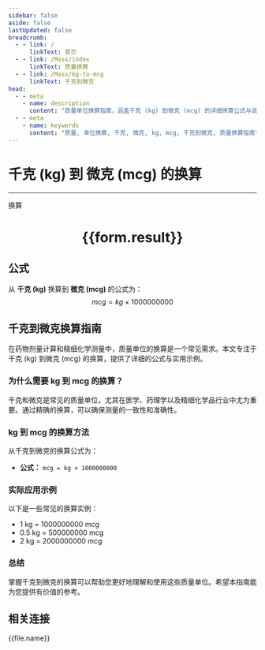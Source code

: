 ```yaml
---
sidebar: false
aside: false
lastUpdated: false
breadcrumb:
  - - link: /
      linkText: 首页
  - - link: /Mass/index
      linkText: 质量换算
  - - link: /Mass/kg-to-mcg
      linkText: 千克到微克
head:
  - - meta
    - name: description
      content: "质量单位换算指南，涵盖千克 (kg) 到微克 (mcg) 的详细换算公式与说明。"
  - - meta
    - name: keywords
      content: "质量, 单位换算, 千克, 微克, kg, mcg, 千克到微克, 质量换算指南"
---
```

# 千克 (kg) 到 微克 (mcg) 的换算
---
<script setup>
import { onMounted, reactive, inject, ref } from 'vue'
import { NButton, NForm, NFormItem, NInput, NInputNumber, NSelect, NCard, useMessage,NGrid ,NGi } from 'naive-ui'
import { defineClientComponent } from 'vitepress'
import { Mass } from '../../files';

const convert = inject('convert')

const form = reactive({
  number: null,
  result: '',
})

const convertHandler = () => {
  if (form.number !== null && !isNaN(form.number)) {
    const convertedValue = parseFloat(form.number) * 1000000000
    form.result = `${form.number}kg = ${convertedValue.toFixed(0)}mcg`
  } else {
    form.result = '请输入有效的数值。'
  }
}
</script>

<n-form size="large" :model="form">
  <n-form-item label="千克 (kg)">
    <n-input-number v-model:value="form.number" placeholder="输入千克" style="width: 100%" />
  </n-form-item>
  <n-form-item>
    <n-button type="info" @click="convertHandler" block>换算</n-button>
  </n-form-item>
</n-form>

<n-card  embedded :bordered="false" hoverable>
  <div  style="text-align:center">
    <h1>{{form.result}}</h1>
  </div>
</n-card>

## 公式

从 **千克 (kg)** 换算到 **微克 (mcg)** 的公式为：
$$ mcg = kg \times 1000000000 $$

## 千克到微克换算指南

在药物剂量计算和精细化学测量中，质量单位的换算是一个常见需求。本文专注于千克 (kg) 到微克 (mcg) 的换算，提供了详细的公式与实用示例。

### 为什么需要 kg 到 mcg 的换算？

千克和微克是常见的质量单位，尤其在医学、药理学以及精细化学品行业中尤为重要。通过精确的换算，可以确保测量的一致性和准确性。

### kg 到 mcg 的换算方法

从千克到微克的换算公式为：

- **公式：** `mcg = kg × 1000000000`

### 实际应用示例

以下是一些常见的换算实例：

- 1 kg = 1000000000 mcg
- 0.5 kg = 500000000 mcg
- 2 kg = 2000000000 mcg

### 总结

掌握千克到微克的换算可以帮助您更好地理解和使用这些质量单位。希望本指南能为您提供有价值的参考。

## 相关连接
<n-grid x-gap="12" :cols="2">
  <n-gi v-for="(file, index) in Mass" :key="index">
    <n-button
      text
      tag="a"
      :href="file.path"
      type="info"
    >
      {{file.name}}
    </n-button>
  </n-gi>
</n-grid>